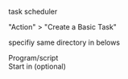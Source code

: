 
task scheduler

"Action" > "Create a Basic Task" 

specifiy same directory in belows

Program/script<br>
Start in (optional)
